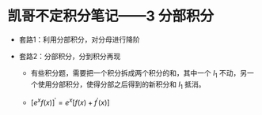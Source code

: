 # 凯哥不定积分笔记——3 分部积分

* 套路1：利用分部积分，对分母进行降阶

* 套路2：分部积分，分到积分再现

  * 有些积分题，需要把一个积分拆成两个积分的和，其中一个 $I_1$ 不动，另一个使用分部积分，使得分部之后得到的新积分和 $I_1$ 抵消。

  * $\left[e^xf(x)\right]^{'} = e^x\left[f(x)+f^{'}(x)\right]$

